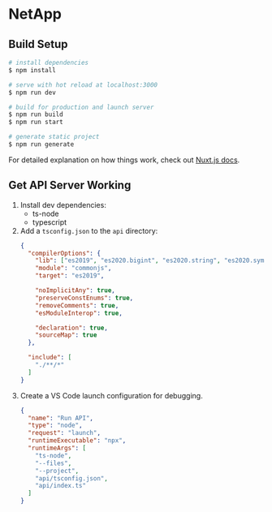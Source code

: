 # NetApp

## Build Setup

```bash
# install dependencies
$ npm install

# serve with hot reload at localhost:3000
$ npm run dev

# build for production and launch server
$ npm run build
$ npm run start

# generate static project
$ npm run generate
```

For detailed explanation on how things work, check out [Nuxt.js docs](https://nuxtjs.org).

## Get API Server Working

1. Install dev dependencies:
    - ts-node
    - typescript
2. Add a `tsconfig.json` to the `api` directory:
    ```json
    {
      "compilerOptions": {
        "lib": ["es2019", "es2020.bigint", "es2020.string", "es2020.symbol.wellknown"],
        "module": "commonjs",
        "target": "es2019",

        "noImplicitAny": true,
        "preserveConstEnums": true,
        "removeComments": true,
        "esModuleInterop": true,

        "declaration": true,
        "sourceMap": true
      },

      "include": [
        "./**/*"
      ]
    }
    ```
3. Create a VS Code launch configuration for debugging.
    ```json
    {
      "name": "Run API",
      "type": "node",
      "request": "launch",
      "runtimeExecutable": "npx",
      "runtimeArgs": [
        "ts-node",
        "--files",
        "--project",
        "api/tsconfig.json",
        "api/index.ts"
      ]
    }
    ```
